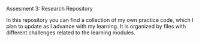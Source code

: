 Assesment 3: Research Repository

In this repository you can find a collection of my own practice code, which I plan to update as I advance with my learning. It is organized by files with different challenges related to the learning modules.
